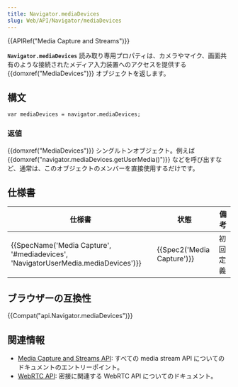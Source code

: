 ```yaml
---
title: Navigator.mediaDevices
slug: Web/API/Navigator/mediaDevices
---
```

{{APIRef("Media Capture and Streams")}}

**`Navigator.mediaDevices`** 読み取り専用プロパティは、カメラやマイク、画面共有のような接続されたメディア入力装置へのアクセスを提供する {{domxref("MediaDevices")}} オブジェクトを返します。

## 構文

```
var mediaDevices = navigator.mediaDevices;
```

### 返値

{{domxref("MediaDevices")}} シングルトンオブジェクト。例えば {{domxref("navigator.mediaDevices.getUserMedia()")}} などを呼び出すなど、通常は、このオブジェクトのメンバーを直接使用するだけです。

## 仕様書

| 仕様書                                                                                                       | 状態                                 | 備考     |
| ------------------------------------------------------------------------------------------------------------ | ------------------------------------ | -------- |
| {{SpecName('Media Capture', '#mediadevices', 'NavigatorUserMedia.mediaDevices')}} | {{Spec2('Media Capture')}} | 初回定義 |

## ブラウザーの互換性

{{Compat("api.Navigator.mediaDevices")}}

## 関連情報

- [Media Capture and Streams API](/ja/docs/Web/API/Media_Streams_API): すべての media stream API についてのドキュメントのエントリーポイント。
- [WebRTC API](/ja/docs/Web/API/WebRTC_API): 密接に関連する WebRTC API についてのドキュメント。
